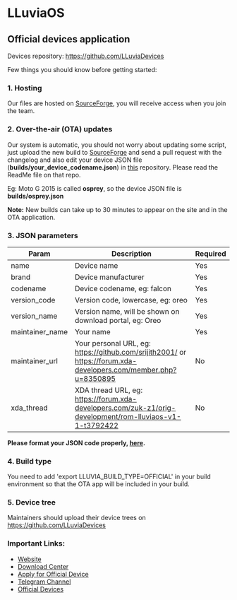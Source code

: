 # LLuviaOS
## Official devices application

Devices repository: https://github.com/LLuviaDevices

Few things you should know before getting started:

### 1. Hosting

Our files are hosted on [SourceForge](https://sourceforge.net/projects/lluviaos-3-0/), you will receive access when you join the team.

### 2. Over-the-air (OTA) updates
Our system is automatic, you should not worry about updating some script, just upload the new build to [SourceForge](https://sourceforge.net/projects/lluviaos-3-0/) and send a pull request with the changelog and also edit your device JSON file (**builds/your_device_codename.json**) in [this](https://github.com/LLuviaDevices/official_builds) repository. Please read the ReadMe file on that repo.

Eg: Moto G 2015 is called **osprey**, so the device JSON file is **builds/osprey.json**

**Note:** New builds can take up to 30 minutes to appear on the site and in the OTA application.

### 3. JSON parameters
| Param | Description | Required |
|--|--|--|
| name | Device name | Yes |
| brand | Device manufacturer | Yes |
| codename | Device codename, eg: falcon | Yes |
| version_code | Version code, lowercase, eg: oreo | Yes |
| version_name | Version name, will be shown on download portal, eg: Oreo | Yes |
| maintainer_name | Your name | Yes |
| maintainer_url | Your personal URL, eg: https://github.com/srijith2001/ or https://forum.xda-developers.com/member.php?u=8350895 | No  |
| xda_thread | XDA thread URL, eg: https://forum.xda-developers.com/zuk-z1/orig-development/rom-lluviaos-v1-1-t3792422 | No |

**Please format your JSON code properly, [here](https://jsonformatter.curiousconcept.com/).**

### 4. Build type
You need to add 'export LLUVIA_BUILD_TYPE=OFFICIAL' in your build environment so that the OTA app will be included in your build.

### 5. Device tree
Maintainers should upload their device trees on https://github.com/LLuviaDevices

### Important Links:

- [Website](https://www.lluvia.ga/)
- [Download Center](https://downloads.aospextended.com/)
- [Apply for Official Device](https://goo.gl/forms/lad1qDHLKttcffei2)
- [Telegram Channel](https://telegram.me/LLuvia_Os/)
- [Official Devices](https://github.com/LLuviadevices/)
